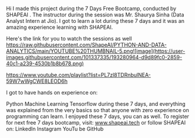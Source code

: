Hi I made this project during the 7 Days Free Bootcamp, conducted by SHAPEAI . The instructor during the session was Mr. Shaurya Sinha (Data Analyst Intern at Jio). I got to learn a lot during these 7 days and it was an amazing experience learning with SHAPEAI. 

Here's the link for you to watch the sessions as well
https://raw.githubusercontent.com/ShapeAI/PYTHON-AND-DATA-ANALYTICS/main/YOUTUBE%20THUMBNAIL-5.png![image](https://user-images.githubusercontent.com/101337335/193280964-d9d89fc0-2859-40c1-a239-4530b1b8b678.png)

https://www.youtube.com/playlist?list=PL7zl8TDRnbulNEA-59W7wWgCWE8LEOD6h

  
I got to have hands on experience on:

Python
Machine Learning
Tensorflow 
during these 7 days, and everything was explained from the very basics so that anyone with zero experience on programming can learn. I enjoyed these 7 days, you can as well. To register for next free 7 days bootcamp, visit: www.shapeai.tech or follow SHAPEAI on:
LinkedIn
Instagram
YouTu be
GitHub
